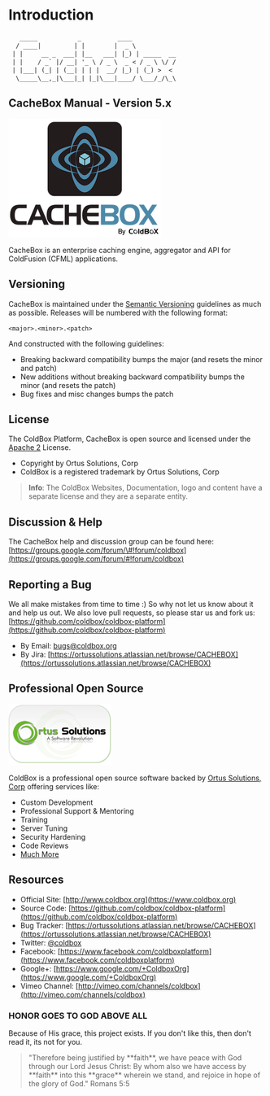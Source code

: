 # Introduction

```text
   _____           _          ____            
  / ____|         | |        |  _ \           
 | |     __ _  ___| |__   ___| |_) | _____  __
 | |    / _` |/ __| '_ \ / _ \  _ < / _ \ \/ /
 | |___| (_| | (__| | | |  __/ |_) | (_) >  < 
  \_____\__,_|\___|_| |_|\___|____/ \___/_/\_\
```

## CacheBox Manual - Version 5.x

![CacheBox](.gitbook/assets/cacheboxlogo.png)

CacheBox is an enterprise caching engine, aggregator and API for ColdFusion \(CFML\) applications.

## Versioning

CacheBox is maintained under the [Semantic Versioning](https://semver.org) guidelines as much as possible. Releases will be numbered with the following format:

```text
<major>.<minor>.<patch>
```

And constructed with the following guidelines:

* Breaking backward compatibility bumps the major \(and resets the minor and patch\)
* New additions without breaking backward compatibility bumps the minor \(and resets the patch\)
* Bug fixes and misc changes bumps the patch

## License

The ColdBox Platform, CacheBox is open source and licensed under the [Apache 2](http://www.apache.org/licenses/LICENSE-2.0.html) License.

* Copyright by Ortus Solutions, Corp
* ColdBox is a registered trademark by Ortus Solutions, Corp

> **Info**: The ColdBox Websites, Documentation, logo and content have a separate license and they are a separate entity.

## Discussion & Help

The CacheBox help and discussion group can be found here: [https://groups.google.com/forum/\#!forum/coldbox](https://groups.google.com/forum/#!forum/coldbox)

## Reporting a Bug

We all make mistakes from time to time :\) So why not let us know about it and help us out. We also love pull requests, so please star us and fork us: [https://github.com/coldbox/coldbox-platform](https://github.com/coldbox/coldbox-platform)

* By Email: [bugs@coldbox.org](mailto:bugs@coldbox.org)
* By Jira: [https://ortussolutions.atlassian.net/browse/CACHEBOX](https://ortussolutions.atlassian.net/browse/CACHEBOX)

## Professional Open Source

![Ortus Solutions, Corp](.gitbook/assets/ortussolutions_button.png)

ColdBox is a professional open source software backed by [Ortus Solutions, Corp](http://www.ortussolutions.com/services) offering services like:

* Custom Development
* Professional Support & Mentoring
* Training
* Server Tuning
* Security Hardening
* Code Reviews
* [Much More](http://www.ortussolutions.com/services)

## Resources

* Official Site: [http://www.coldbox.org](https://www.coldbox.org)
* Source Code: [https://github.com/coldbox/coldbox-platform](https://github.com/coldbox/coldbox-platform)
* Bug Tracker: [https://ortussolutions.atlassian.net/browse/CACHEBOX](https://ortussolutions.atlassian.net/browse/CACHEBOX)
* Twitter: [@coldbox](http://www.twitter.com/coldbox)
* Facebook: [https://www.facebook.com/coldboxplatform](https://www.facebook.com/coldboxplatform)
* Google+: [https://www.google.com/+ColdboxOrg](https://www.google.com/+ColdboxOrg)
* Vimeo Channel: [http://vimeo.com/channels/coldbox](http://vimeo.com/channels/coldbox)

### HONOR GOES TO GOD ABOVE ALL

Because of His grace, this project exists. If you don't like this, then don't read it, its not for you.

> "Therefore being justified by \*\*faith\*\*, we have peace with God through our Lord Jesus Christ: By whom also we have access by \*\*faith\*\* into this \*\*grace\*\* wherein we stand, and rejoice in hope of the glory of God." Romans 5:5

